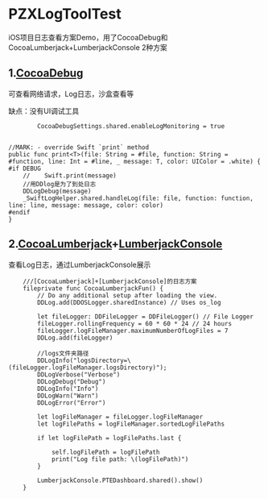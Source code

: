 # PZXLogToolTest
iOS项目日志查看方案Demo，用了CocoaDebug和CocoaLumberjack+LumberjackConsole 2种方案
## 1.[CocoaDebug](https://github.com/CocoaDebug/CocoaDebug)
可查看网络请求，Log日志，沙盒查看等

缺点：没有UI调试工具

```
        CocoaDebugSettings.shared.enableLogMonitoring = true


//MARK: - override Swift `print` method
public func print<T>(file: String = #file, function: String = #function, line: Int = #line, _ message: T, color: UIColor = .white) {
#if DEBUG
    //    Swift.print(message)
    //用DDlog是为了到处日志
    DDLogDebug(message)
    _SwiftLogHelper.shared.handleLog(file: file, function: function, line: line, message: message, color: color)
#endif
}

```



## 2.[CocoaLumberjack](https://github.com/CocoaLumberjack/CocoaLumberjack)+[LumberjackConsole](https://github.com/PTEz/LumberjackConsole)

查看Log日志，通过LumberjackConsole展示

```
    ///[CocoaLumberjack]+[LumberjackConsole]的日志方案
    fileprivate func CocoaLumberjackFun() {
        // Do any additional setup after loading the view.
        DDLog.add(DDOSLogger.sharedInstance) // Uses os_log
        
        let fileLogger: DDFileLogger = DDFileLogger() // File Logger
        fileLogger.rollingFrequency = 60 * 60 * 24 // 24 hours
        fileLogger.logFileManager.maximumNumberOfLogFiles = 7
        DDLog.add(fileLogger)
        
        //logs文件夹路径
        DDLogInfo("logsDirectory=\(fileLogger.logFileManager.logsDirectory)");
        DDLogVerbose("Verbose")
        DDLogDebug("Debug")
        DDLogInfo("Info")
        DDLogWarn("Warn")
        DDLogError("Error")
        
        let logFileManager = fileLogger.logFileManager
        let logFilePaths = logFileManager.sortedLogFilePaths
        
        if let logFilePath = logFilePaths.last {
            
            self.logFilePath = logFilePath
            print("Log file path: \(logFilePath)")
        }
        
        LumberjackConsole.PTEDashboard.shared().show()
    }
```
